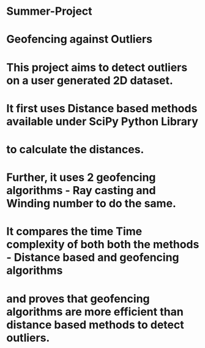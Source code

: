 # Summer-Project
# Geofencing against Outliers 
# This project aims to detect outliers on a user generated 2D dataset.
# It first uses Distance based methods available under SciPy Python Library
# to calculate the distances. 
# Further, it uses 2 geofencing algorithms - Ray casting and Winding number to do the same.
# It compares the time Time complexity of both both the methods - Distance based and geofencing algorithms
# and proves that geofencing algorithms are more efficient than distance based methods to detect outliers.
